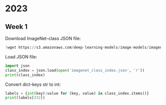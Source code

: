 # 2023
## Week 1
Download ImageNet-class JSON file:
```python
!wget https://s3.amazonaws.com/deep-learning-models/image-models/imagenet_class_index.json
```
Load JSON file:
```python
import json
class_index = json.load(open('imagenet_class_index.json', 'r'))
print(class_index)
```

Convert dict-keys str to int:
```python
labels = {int(key):value for (key, value) in class_index.items()}
print(labels[332])
```
